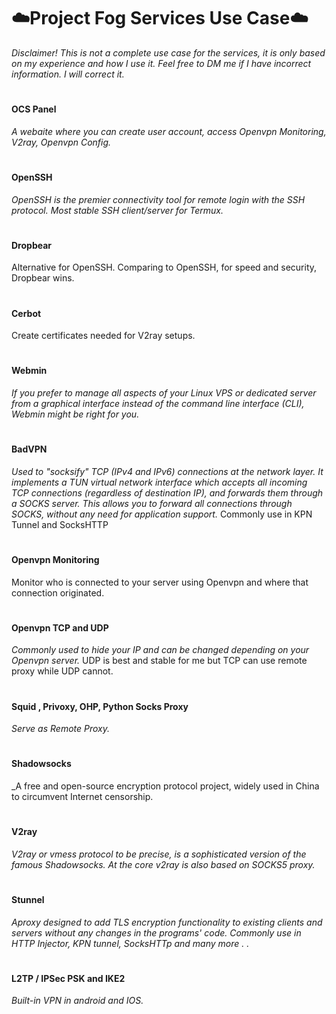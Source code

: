 
# ☁️Project Fog Services Use Case☁️

_Disclaimer! This is not a complete use case for the services, it is only based on my experience and how I use it. Feel free to DM me if I have incorrect information. I will correct it._
#
#### OCS Panel
_A webaite where you can create user account, access Openvpn Monitoring, V2ray, Openvpn Config._
#
#### OpenSSH
_OpenSSH is the premier connectivity tool for remote login with the SSH protocol. Most stable SSH client/server for Termux._
#
#### Dropbear
Alternative for OpenSSH. Comparing to OpenSSH, for speed and security, Dropbear wins.
#
#### Cerbot
Create certificates needed for V2ray setups.
#
#### Webmin
_If you prefer to manage all aspects of your Linux VPS or dedicated server from a graphical interface instead of the command line interface (CLI), Webmin might be right for you._
#
#### BadVPN
_Used to "socksify" TCP (IPv4 and IPv6) connections at the network layer. It implements a TUN virtual network interface which accepts all incoming TCP connections (regardless of destination IP), and forwards them through a SOCKS server. This allows you to forward all connections through SOCKS, without any need for application support._
Commonly use in KPN Tunnel and SocksHTTP
#
#### Openvpn Monitoring
Monitor who is connected to your server using Openvpn and where that connection originated.
#
#### Openvpn TCP and UDP
_Commonly used to hide your IP and can be changed depending on your Openvpn server._
UDP is best and stable for me but TCP can use remote proxy while UDP cannot.
#
#### Squid , Privoxy, OHP, Python Socks Proxy
_Serve as Remote Proxy._
#
#### Shadowsocks
_A free and open-source encryption protocol project, widely used in China to circumvent Internet censorship.
#
#### V2ray
_V2ray or vmess protocol to be precise, is a sophisticated version of the famous Shadowsocks. At the core v2ray is also based on SOCKS5 proxy._
#
#### Stunnel 
_Aproxy designed to add TLS encryption functionality to existing clients and servers without any changes in the programs' code. Commonly use in HTTP Injector, KPN tunnel, SocksHTTp and many more . ._
#
#### L2TP / IPSec PSK and IKE2
_Built-in VPN in android and IOS._
#

